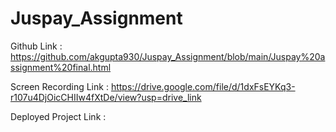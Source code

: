 # Juspay_Assignment

Github Link :  https://github.com/akgupta930/Juspay_Assignment/blob/main/Juspay%20assignment%20final.html

Screen Recording Link : https://drive.google.com/file/d/1dxFsEYKq3-r107u4DjOicCHIIw4fXtDe/view?usp=drive_link

Deployed Project Link : 
